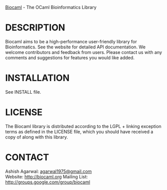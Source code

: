 [Biocaml](http://biocaml.org) - The OCaml Bioinformatics Library

DESCRIPTION
===========
Biocaml aims to be a high-performance user-friendly library for
Bioinformatics. See the website for detailed API documentation. We
welcome contributors and feedback from users. Please contact us with
any comments and suggestions for features you would like added.


INSTALLATION
============
See INSTALL file.


LICENSE
=======
The Biocaml library is distributed according to the LGPL + linking
exception terms as defined in the LICENSE file, which you should have
received a copy of along with this library.


CONTACT
=======
Ashish Agarwal: <agarwal1975@gmail.com>  
Website: <http://biocaml.org>
Mailing List: <http://groups.google.com/group/biocaml>
